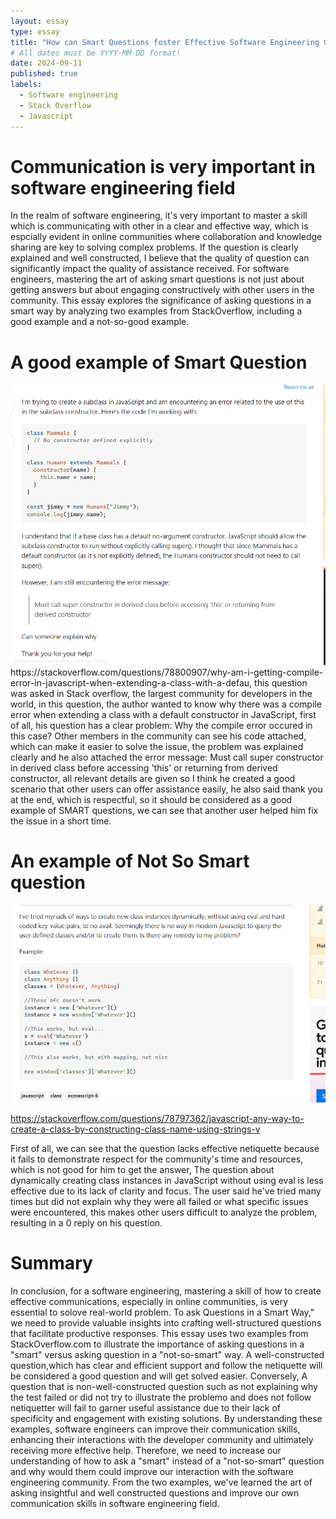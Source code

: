 ```yaml
---
layout: essay
type: essay
title: "How can Smart Questions foster Effective Software Engineering Communication"
# All dates must be YYYY-MM-DD format!
date: 2024-09-11
published: true
labels:
  - Software engineering
  - Stack Overflow
  - Javascript
---
```




<h1>Communication is very important in software engineering field</h1>

In the realm of software engineering, it's very important to master a skill which is communicating with other in a clear and effective way, which is espcially evident in online communities where collaboration and knowledge sharing are key to solving complex problems. If the question is clearly explained and well constructed, I believe that the quality of question can significantly impact the quality of assistance received. For software engineers, mastering the art of asking smart questions is not just about getting answers but about engaging constructively with other users in the community. This essay explores the significance of asking questions in a smart way by analyzing two examples from StackOverflow, including a good example and a not-so-good example. 



<h1>A good example of Smart Question</h1>


<img width="1000px" class="rounded float-start pe-4" src="../img/goodExample.png">
https://stackoverflow.com/questions/78800907/why-am-i-getting-compile-error-in-javascript-when-extending-a-class-with-a-defau, this question was asked in Stack overflow, the largest community for developers in the world, in this question, the author wanted to know why there was a compile error when extending a class with a default constructor in JavaScript, first of all, his question has a clear problem: Why the compile error occured in this case? Other members in the community can see his code attached, which can make it easier to solve the issue, the problem was explained clearly and he also attached the error message: Must call super constructor in derived class before accessing 'this' or returning from derived constructor, all relevant details are given so I think he created a good scenario that other users can offer assistance easily, he also said thank you at the end, which is respectful, so it should be considered as a good example of SMART questions, we can see that another user helped him fix the issue in a short time.  

<h1>An example of Not So Smart question</h1>

<img width="1000px" class="rounded float-start pe-4" src="../img/badExample.png">

https://stackoverflow.com/questions/78797362/javascript-any-way-to-create-a-class-by-constructing-class-name-using-strings-v

First of all, we can see that the question lacks effective netiquette because it fails to demonstrate respect for the community's time and resources, which is not good for him to get the answer, The question about dynamically creating class instances in JavaScript without using eval is less effective due to its lack of clarity and focus. The user said he've tried many times but did not explain why they were all failed or what specific issues were encountered, this makes other users difficult to analyze the problem, resulting in a 0 reply on his question. 

<h1>Summary</h1>


In conclusion, for a software engineering, mastering a skill of how to create effective communications, especially in online communities, is very essential to solove real-world problem. To ask Questions in a Smart Way," we need to provide valuable insights into crafting well-structured questions that facilitate productive responses. This essay uses two examples from StackOverflow.com to illustrate the importance of asking questions in a "smart" versus asking question in a "not-so-smart" way. A well-constructed question,which has clear and efficient support and follow the netiquette will be considered a good question and will get solved easier. Conversely, A question that is non-well-constructed question such as not explaining why the test failed or did not try to illustrate the problemo and does not follow netiquetter will fail to garner useful assistance due to their lack of specificity and engagement with existing solutions. By understanding these examples, software engineers can improve their communication skills, enhancing their interactions with the developer community and ultimately receiving more effective help. Therefore, we need to increase our understanding of how to ask a "smart" instead of a "not-so-smart" question and why would them could improve our interaction with the software engineering community. From the two examples, we've learned the art of asking insightful and well constructed questions and improve our own communication skills in software engineering field.




